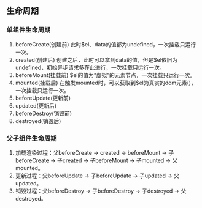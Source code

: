 ## 生命周期
### 单组件生命周期
1. beforeCreate(创建前) 此时$el、data的值都为undefined，一次挂载只运行一次。
2. created(创建后) 创建之后，此时可以拿到data的值，但是$el依旧为undefined，初始异步请求多在此进行，一次挂载只运行一次。
3. beforeMount(挂载前) $el的值为“虚拟”的元素节点，一次挂载只运行一次。
4. mounted(挂载后) 在触发mounted时，可以获取到$el为真实的dom元素()，一次挂载只运行一次。
5. beforeUpdate(更新前)
6. updated(更新后)
7. beforeDestroy(销毁前)
8. destroyed(销毁后)
### 父子组件生命周期
1. 加载渲染过程：父beforeCreate -> created -> beforeMount -> 子beforeCreate -> 子created -> 子beforeMount -> 子mounted -> 父mounted。
2. 更新过程：父beforeUpdate -> 子beforeUpdate -> 子updated -> 父updated。
3. 销毁过程：父beforeDestroy -> 子beforeDestroy -> 子destroyed -> 父destroyed。
